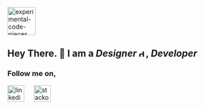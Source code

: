 
<img width="64" height="64" src="https://img.icons8.com/pieces/64/experimental-code-pieces.png" alt="experimental-code-pieces"/><h2 style="display:">Hey There. 👋 I am a *Designer* [<img width="16" height="16" src="https://img.icons8.com/officel/16/design.png" alt="design"/>](), *Developer* </h2>


<h3>Follow me on,</h3>

[<img width="38" height="38" src="https://img.icons8.com/fluency/48/linkedin.png" alt="linkedin" target="_blank"/>](https://www.linkedin.com/in/sahanlk/) &emsp;
[<img width="38" height="38" src="https://img.icons8.com/color/48/stackoverflow.png" alt="stackoverflow" target="_blank"/>](https://stackoverflow.com/users/14561731/sahan)

